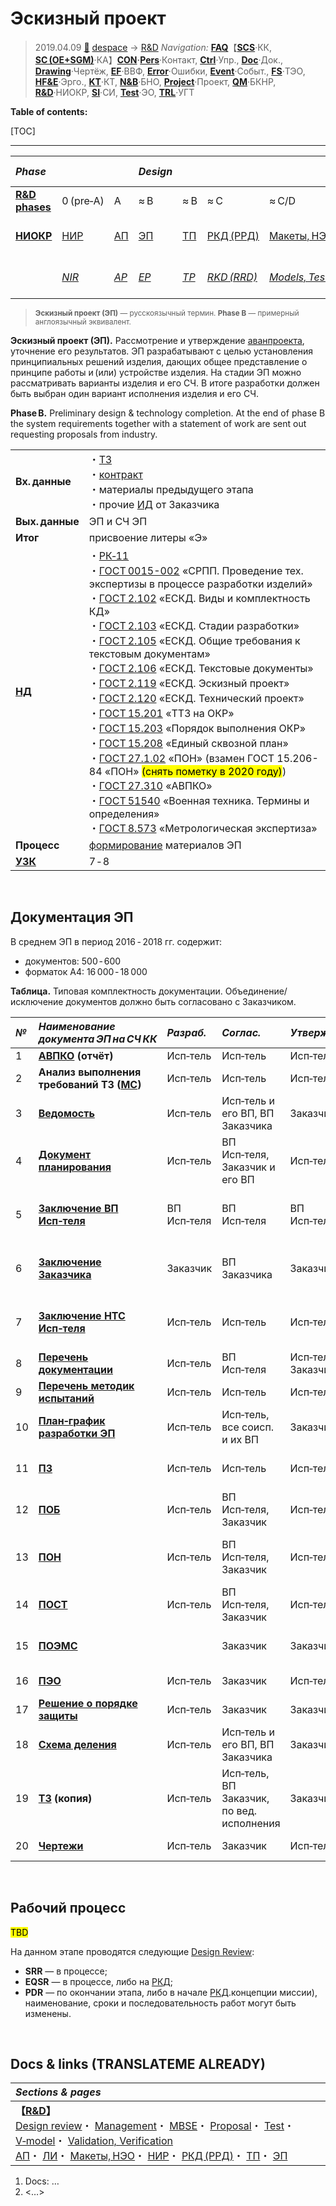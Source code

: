 # Эскизный проект
> 2019.04.09 [🚀](../../index/index.md) [despace](index.md) → [R&D](rnd.md)
> *Navigation:*
> **[FAQ](faq.md)**【**[SCS](scs.md)**·КК, **[SC (OE+SGM)](sc.md)**·КА】**[CON](contact.md)·[Pers](person.md)**·Контакт, **[Ctrl](control.md)**·Упр., **[Doc](doc.md)**·Док., **[Drawing](drawing.md)**·Чертёж, **[EF](ef.md)**·ВВФ, **[Error](error.md)**·Ошибки, **[Event](event.md)**·Событ., **[FS](fs.md)**·ТЭО, **[HF&E](hfe.md)**·Эрго., **[KT](kt.md)**·КТ, **[N&B](nnb.md)**·БНО, **[Project](project.md)**·Проект, **[QM](qm.md)**·БКНР, **[R&D](rnd.md)**·НИОКР, **[SI](si.md)**·СИ, **[Test](test.md)**·ЭО, **[TRL](trl.md)**·УГТ

**Table of contents:**

[TOC]

---

|*Phase*| | |*Design*| | | | |*Mass prod.:*| |
|:-|:-|:-|:-|:-|:-|:-|:-|:-|:-|
|**[R&D phases](rnd.md)**|0 (pre‑A)|A|≈ B|≈ B|≈ C|≈ C/D|≈ E|…|F|
|**[НИОКР](rnd.md)**|[НИР](rnd_0.md)|[АП](rnd_ap.md)|[ЭП](rnd_ep.md)|[ТП](rnd_tp.md)|[РКД (РРД)](rnd_rkd.md)|[Макеты, НЭО](test.md)|[ЛИ](rnd_e.md)|ПСП → СП → ПЭ|Вывод|
| |*[NIR](rnd_0.md)*|*[AP](rnd_ap.md)*|*[EP](rnd_ep.md)*|*[TP](rnd_tp.md)*|*[RKD (RRD)](rnd_rkd.md)*|*[Models, Tests](test.md)*|*[LI](rnd_e.md)*|*PSP → SP → PE*|*Closeout*|

> <small>**Эскизный проект (ЭП)** — русскоязычный термин. **Phase B** — примерный англоязычный эквивалент.</small>

**Эскизный проект (ЭП).** Рассмотрение и утверждение [аванпроекта](rnd_ap.md), уточнение его результатов. ЭП разрабатывают с целью установления принципиальных решений изделия, дающих общее представление о принципе работы и (или) устройстве изделия. На стадии ЭП можно рассматривать варианты изделия и его СЧ. В итоге разработки должен быть выбран один вариант исполнения изделия и его СЧ.

**Phase B.** Preliminary design & technology completion. At the end of phase B the system requirements together with a statement of work are sent out requesting proposals from industry.

| | |
|:-|:-|
|**Вх. данные**|・[ТЗ](tor.md)<br> ・[контракт](contract.md)<br> ・материалы предыдущего этапа<br> ・прочие [ИД](init_data.md) от Заказчика|
|**Вых. данные**|ЭП и СЧ ЭП|
|**Итог**|присвоение литеры «Э»|
|**[НД](doc.md)**|・[РК‑11](const_rk.md)<br> ・[ГОСТ 0015-002](гост_00152.md) «СРПП. Проведение тех. экспертизы в процессе разработки изделий»<br> ・[ГОСТ 2.102](гост_2_102.md) «ЕСКД. Виды и комплектность КД»<br> ・[ГОСТ 2.103](гост_2_103.md) «ЕСКД. Стадии разработки»<br> ・[ГОСТ 2.105](гост_2_105.md) «ЕСКД. Общие требования к текстовым документам»<br> ・[ГОСТ 2.106](гост_2_106.md) «ЕСКД. Текстовые документы»<br> ・[ГОСТ 2.119](гост_2_119.md) «ЕСКД. Эскизный проект»<br> ・[ГОСТ 2.120](гост_2_120.md) «ЕСКД. Технический проект»<br> ・[ГОСТ 15.201](гост_15_201.md) «ТТЗ на ОКР»<br> ・[ГОСТ 15.203](гост_15_203.md) «Порядок выполнения ОКР»<br> ・[ГОСТ 15.208](гост_15_208.md) «Единый сквозной план»<br> ・[ГОСТ 27.1.02](гост_27_1_02.md) «ПОН» (взамен ГОСТ 15.206-84 «ПОН» <mark>(снять пометку в 2020 году)</mark>)<br> ・[ГОСТ 27.310](гост_27_310.md) «АВПКО»<br> ・[ГОСТ 51540](гост_51540.md) «Военная техника. Термины и определения»<br> ・[ГОСТ 8.573](гост_8_573.md) «Метрологическая экспертиза»|
|**Процесс**|[формирование](dont_panic.md#Словоблудие) материалов ЭП|
|**[УЗК](cml.md)**|7 ‑ 8|



<p style="page-break-after:always"> </p>

## Документация ЭП
В среднем ЭП в период 2016 - 2018 гг. содержит:

   - документов: 500 ‑ 600
   - форматок A4: 16 000 ‑ 18 000

**Таблица.** Типовая комплектность документации. Объединение/исключение документов должно быть согласовано с Заказчиком.

<small>

|*№*|*Наименование документа ЭП на СЧ КК*|*Разраб.*|*Соглас.*|*Утвержд.*|*Примечание*|*Основание*|
|:-|:-|:-|:-|:-|:-|:-|
|1|**[АВПКО](fmeca.md) (отчёт)**|Исп‑тель|Исп‑тель|Исп‑тель| |РК‑11 п.3.1.6|
|2|**Анализ выполнения требований ТЗ ([МС](matrix_compl.md))**|Исп‑тель|Исп‑тель|Исп‑тель|Может быть прилож. к ПЗ|РК‑11 п.3.1.5|
|3|**[Ведомость](lordsac.md)**|Исп‑тель|Исп‑тель и его ВП, ВП Заказчика|Заказчик| |ГОСТ 15.203 т.А.2 п.5|
|4|**[Документ планирования](plan.md)**|Исп‑тель|ВП Исп‑теля, Заказчик и его ВП|Исп‑тель|Единый сквозной план|ГОСТ 15.203 т.А.2 п.3|
|5|**[Заключение ВП Исп‑теля](report.md)**|ВП Исп‑теля|ВП Исп‑теля|ВП Исп‑теля|Для соисполнителя. В ТЗ не задаётся| |
|6|**[Заключение Заказчика](report.md)**|Заказчик|ВП Заказчика|Заказчик|Для соисполнителя. В ТЗ не задаётся| |
|7|**[Заключение НТС Исп‑теля](report.md)**|Исп‑тель|Исп‑тель|Исп‑тель|Для соисполнителя. В ТЗ не задаётся| |
|8|**[Перечень документации](list_doc.md)**|Исп‑тель|ВП Исп‑теля|Исп‑тель, Заказчик| |ГОСТ 15.203 т.А.2 п.15|
|9|**[Перечень методик испытаний](list_tp.md)**|Исп‑тель|Исп‑тель|Исп‑тель| |РК‑11 п.3.1.5|
|10|**[План‑график разработки ЭП](plan.md)**|Исп‑тель|Исп‑тель, все соисп. и их ВП|Заказчик|Он же «План совместных работ»|ГОСТ 15.203 п.4.3.6|
|11|**[ПЗ](report.md)**|Исп‑тель|Исп‑тель|Исп‑тель|Включая [Отчёт о патентных исследованиях](report.md)|ГОСТ 2.119|
|12|**[ПОБ](qm.md)**|Исп‑тель|ВП Исп‑теля, Заказчик|Исп‑тель| |РК‑11 п.3.1.5|
|13|**[ПОН](qm.md)**|Исп‑тель|ВП Исп‑теля, Заказчик|Исп‑тель|Вкл. расчёт рад.стойкости (ГОСТ 20.39.302)|ГОСТ 15.203 т.А.2 п.7, РК‑11 п.3.1.5|
|14|**[ПОСТ](qm.md)**|Исп‑тель|ВП Исп‑теля, Заказчик|Исп‑тель|Может быть прилож. к ПОН|ГОСТ 15.203 т.А.2 п.7, РК‑11 п.3.1.5|
|15|**[ПОЭМС](eccap.md)**| |Заказчик|Заказчик|При наличии требования в ТЗ|[ГОСТ 56531](гост_56531.md)|
|16|**[ПЭО](ermap.md)**|Исп‑тель|Заказчик|Исп‑тель| |ГОСТ 15.203 т.А.2 п.8, РК‑11 п.3.1.5|
|17|**[Решение о порядке защиты](report.md)**|Исп‑тель|Заказчик|Заказчик| |[ГОСТ 15.203](гост_15_203.md) п.5.2.8|
|18|**[Схема деления](drawing.md)**|Исп‑тель|Исп‑тель и его ВП, ВП Заказчика|Заказчик| |РК‑11 п.3.1.7/1.12.5, ГОСТ 2.902 т.1|
|19|**[ТЗ](tor.md) (копия)**|Исп‑тель|Исп‑тель, ВП Заказчик, по вед. исполнения|Заказчик| |ГОСТ 15.203 т.А.2 п.1|
|20|**[Чертежи](drawing.md)**|Исп‑тель|Заказчик|Исп‑тель|Могут быть прилож. к ПЗ|РК‑11 п.3.1.5|

</small>



<p style="page-break-after:always"> </p>

## Рабочий процесс
<mark>TBD</mark>

На данном этапе проводятся следующие [Design Review](design_review.md):

   - **SRR** — в процессе;
   - **EQSR** — в процессе, либо на [РКД](ркд.md);
   - **PDR** — по окончании этапа, либо в начале [РКД](ркд.md).концепции миссии), наименование, сроки и последовательность работ могут быть изменены.



<p style="page-break-after:always"> </p>

## Docs & links (TRANSLATEME ALREADY)
|*Sections & pages*|
|:-|
|**【[R&D](rnd.md)】**<br> [Design review](design_review.md)・ [Management](mgmt.md)・ [MBSE](se.md)・ [Proposal](proposal.md)・ [Test](test.md)・ [V‑model](v_model.md)・ [Validation, Verification](vnv.md)<br> [АП](rnd_ap.md)・ [ЛИ](rnd_e.md)・ [Макеты, НЭО](test.md)・ [НИР](rnd_0.md)・ [РКД (РРД)](rnd_rkd.md)・ [ТП](rnd_tp.md)・ [ЭП](rnd_ep.md)|

   1. Docs: …
   1. <…>

